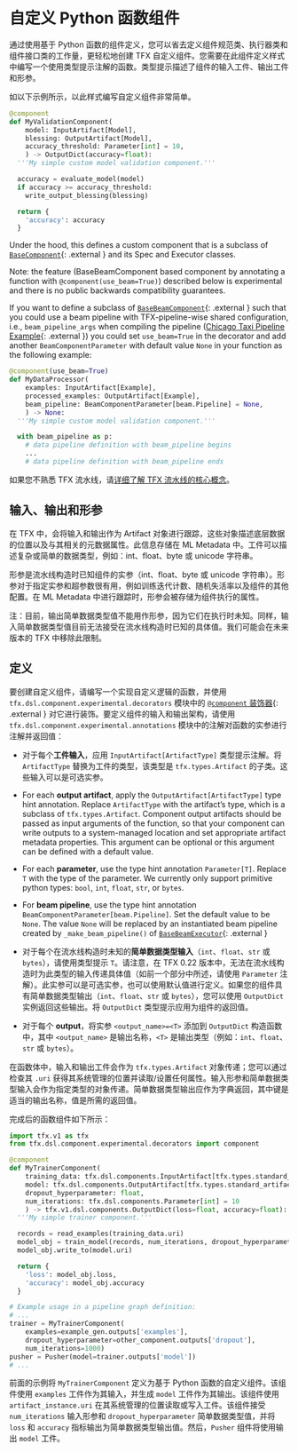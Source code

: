 # 自定义 Python 函数组件

通过使用基于 Python 函数的组件定义，您可以省去定义组件规范类、执行器类和组件接口类的工作量，更轻松地创建 TFX 自定义组件。您需要在此组件定义样式中编写一个使用类型提示注解的函数。类型提示描述了组件的输入工件、输出工件和形参。

如以下示例所示，以此样式编写自定义组件非常简单。

```python
@component
def MyValidationComponent(
    model: InputArtifact[Model],
    blessing: OutputArtifact[Model],
    accuracy_threshold: Parameter[int] = 10,
    ) -> OutputDict(accuracy=float):
  '''My simple custom model validation component.'''

  accuracy = evaluate_model(model)
  if accuracy >= accuracy_threshold:
    write_output_blessing(blessing)

  return {
    'accuracy': accuracy
  }
```

Under the hood, this defines a custom component that is a subclass of [`BaseComponent`](https://github.com/tensorflow/tfx/blob/master/tfx/dsl/components/base/base_component.py){: .external } and its Spec and Executor classes.

Note: the feature (BaseBeamComponent based component by annotating a function with `@component(use_beam=True)`) described below is experimental and there is no public backwards compatibility guarantees.

If you want to define a subclass of [`BaseBeamComponent`](https://github.com/tensorflow/tfx/blob/master/tfx/dsl/components/base/base_beam_component.py){: .external } such that you could use a beam pipeline with TFX-pipeline-wise shared configuration, i.e., `beam_pipeline_args` when compiling the pipeline ([Chicago Taxi Pipeline Example](https://github.com/tensorflow/tfx/blob/master/tfx/examples/chicago_taxi_pipeline/taxi_pipeline_simple.py#L192){: .external }) you could set `use_beam=True` in the decorator and add another `BeamComponentParameter` with default value `None` in your function as the following example:

```python
@component(use_beam=True)
def MyDataProcessor(
    examples: InputArtifact[Example],
    processed_examples: OutputArtifact[Example],
    beam_pipeline: BeamComponentParameter[beam.Pipeline] = None,
    ) -> None:
  '''My simple custom model validation component.'''

  with beam_pipeline as p:
    # data pipeline definition with beam_pipeline begins
    ...
    # data pipeline definition with beam_pipeline ends
```

如果您不熟悉 TFX 流水线，请[详细了解 TFX 流水线的核心概念](understanding_tfx_pipelines)。

## 输入、输出和形参

在 TFX 中，会将输入和输出作为 Artifact 对象进行跟踪，这些对象描述底层数据的位置以及与其相关的元数据属性。此信息存储在 ML Metadata 中。工件可以描述复杂或简单的数据类型，例如：int、float、byte 或 unicode 字符串。

形参是流水线构造时已知组件的实参（int、float、byte 或 unicode 字符串）。形参对于指定实参和超参数很有用，例如训练迭代计数、随机失活率以及组件的其他配置。在 ML Metadata 中进行跟踪时，形参会被存储为组件执行的属性。

注：目前，输出简单数据类型值不能用作形参，因为它们在执行时未知。同样，输入简单数据类型值目前无法接受在流水线构造时已知的具体值。我们可能会在未来版本的 TFX 中移除此限制。

## 定义

要创建自定义组件，请编写一个实现自定义逻辑的函数，并使用 `tfx.dsl.component.experimental.decorators` 模块中的 [`@component` 装饰器](https://github.com/tensorflow/tfx/blob/master/tfx/dsl/component/experimental/decorators.py){: .external } 对它进行装饰。要定义组件的输入和输出架构，请使用 `tfx.dsl.component.experimental.annotations` 模块中的注解对函数的实参进行注解并返回值：

- 对于每个**工件输入**，应用 `InputArtifact[ArtifactType]` 类型提示注解。将 `ArtifactType` 替换为工件的类型，该类型是 `tfx.types.Artifact` 的子类。这些输入可以是可选实参。

- For each **output artifact**, apply the `OutputArtifact[ArtifactType]` type hint annotation. Replace `ArtifactType` with the artifact’s type, which is a subclass of `tfx.types.Artifact`. Component output artifacts should be passed as input arguments of the function, so that your component can write outputs to a system-managed location and set appropriate artifact metadata properties. This argument can be optional or this argument can be defined with a default value.

- For each **parameter**, use the type hint annotation `Parameter[T]`. Replace `T` with the type of the parameter. We currently only support primitive python types: `bool`, `int`, `float`, `str`, or `bytes`.

- For **beam pipeline**, use the type hint annotation `BeamComponentParameter[beam.Pipeline]`. Set the default value to be `None`. The value `None` will be replaced by an instantiated beam pipeline created by `_make_beam_pipeline()` of [`BaseBeamExecutor`](https://github.com/tensorflow/tfx/blob/master/tfx/dsl/components/base/base_beam_executor.py){: .external }

- 对于每个在流水线构造时未知的**简单数据类型输入**（`int`、`float`、`str` 或 `bytes`），请使用类型提示 `T`。请注意，在 TFX 0.22 版本中，无法在流水线构造时为此类型的输入传递具体值（如前一个部分中所述，请使用 `Parameter` 注解）。此实参可以是可选实参，也可以使用默认值进行定义。如果您的组件具有简单数据类型输出（`int`、`float`、`str` 或 `bytes`），您可以使用 `OutputDict` 实例返回这些输出。将 `OutputDict` 类型提示应用为组件的返回值。

- 对于每个 **output**，将实参 `<output_name>=<T>` 添加到 `OutputDict` 构造函数中，其中 `<output_name>` 是输出名称，`<T>` 是输出类型（例如：`int`、`float`、`str` 或 `bytes`）。

在函数体中，输入和输出工件会作为 `tfx.types.Artifact` 对象传递；您可以通过检查其 `.uri` 获得其系统管理的位置并读取/设置任何属性。输入形参和简单数据类型输入会作为指定类型的对象传递。简单数据类型输出应作为字典返回，其中键是适当的输出名称，值是所需的返回值。

完成后的函数组件如下所示：

```python
import tfx.v1 as tfx
from tfx.dsl.component.experimental.decorators import component

@component
def MyTrainerComponent(
    training_data: tfx.dsl.components.InputArtifact[tfx.types.standard_artifacts.Examples],
    model: tfx.dsl.components.OutputArtifact[tfx.types.standard_artifacts.Model],
    dropout_hyperparameter: float,
    num_iterations: tfx.dsl.components.Parameter[int] = 10
    ) -> tfx.v1.dsl.components.OutputDict(loss=float, accuracy=float):
  '''My simple trainer component.'''

  records = read_examples(training_data.uri)
  model_obj = train_model(records, num_iterations, dropout_hyperparameter)
  model_obj.write_to(model.uri)

  return {
    'loss': model_obj.loss,
    'accuracy': model_obj.accuracy
  }

# Example usage in a pipeline graph definition:
# ...
trainer = MyTrainerComponent(
    examples=example_gen.outputs['examples'],
    dropout_hyperparameter=other_component.outputs['dropout'],
    num_iterations=1000)
pusher = Pusher(model=trainer.outputs['model'])
# ...
```

前面的示例将 `MyTrainerComponent` 定义为基于 Python 函数的自定义组件。该组件使用 `examples` 工件作为其输入，并生成 `model` 工件作为其输出。该组件使用 `artifact_instance.uri` 在其系统管理的位置读取或写入工件。该组件接受 `num_iterations` 输入形参和 `dropout_hyperparameter` 简单数据类型值，并将 `loss` 和 `accuracy` 指标输出为简单数据类型输出值。然后，`Pusher` 组件将使用输出 `model` 工件。

